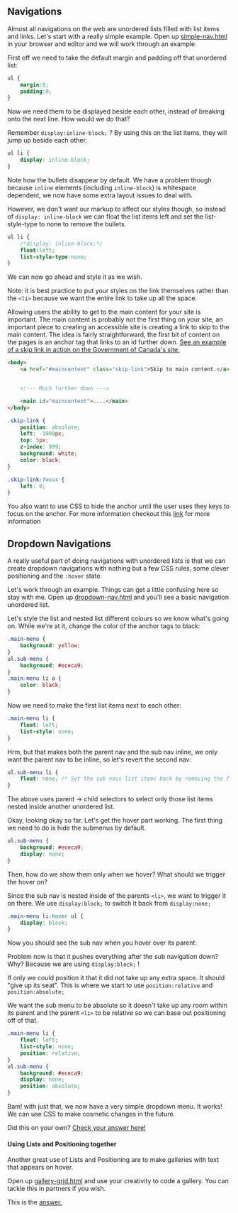 ## Navigations

Almost all navigations on the web are unordered lists filled with list items and links. Let's start with a really simple example. Open up <a href="https://hychalknotes.s3.amazonaws.com/simple-nav.html" download>simple-nav.html</a> in your browser and editor and we will work through an example.

First off we need to take the default margin and padding off that unordered list:

```css
ul {
	margin:0;
	padding:0;
}
```

Now we need them to be displayed beside each other, instead of breaking onto the next line. How would we do that?

Remember `display:inline-block;` ? By using this on the list items, they will jump up beside each other.

```css
ul li {
	display: inline-block;
}
```
Note how the bullets disappear by default. We have a problem though because `inline` elements (including `inline-block`) is whitespace dependent, we now have some extra layout issues to deal with. 

However, we don't want our markup to affect our styles though, so instead of `display: inline-block` we can float the list items left and set the list-style-type to none to remove the bullets.

```css
ul li {
	/*display: inline-block;*/
	float:left;
	list-style-type:none;
}
```

We can now go ahead and style it as we wish.

Note: it is best practice to put your styles on the link themselves rather than the `<li>` because we want the entire link to take up all the space.

<div class="accessibility">
Allowing users the ability to get to the main content for your site is important. The main content is probably not the first thing on your site, an important piece to creating an accessible site is creating a link to skip to the main content. The idea is fairly straightforward, the first bit of content on the pages is an anchor tag that links to an id further down. <a href="https://www.canada.ca/en.html" target="_blank">See an example of a skip link in action on the Government of Canada's site.</a>

```html
<body>
	<a href="#maincontent" class="skip-link">Skip to main content.</a>


	<!--- Much further down --->

	<main id="maincontent">....</main>
</body>
```

```css
.skip-link {
	position: absolute;
	left: -1000px;
	top: 5px;
	z-index: 999;
	background: white;
	color: black;
}

.skip-link:focus {
	left: 0;
}
```
You also want to use CSS to hide the anchor until the user uses they keys to focus on the anchor. For more information checkout this <a href="http://webaim.org/techniques/skipnav/" target="_blank">link</a> for more information
</div>

## Dropdown Navigations

A really useful part of doing navigations with unordered lists is that we can create dropdown navigations with nothing but a few CSS rules, some clever positioning and the `:hover` state.

Let's work through an example. Things can get a little confusing here so stay with me. Open up <a href="https://hychalknotes.s3.amazonaws.com/dropdown-nav.html" download>dropdown-nav.html</a> and you'll see a basic navigation unordered list.

Let's style the list and nested list different colours so we know what's going on. While we're at it, change the color of the anchor tags to black:

```css
.main-menu {
	background: yellow;
}
ul.sub-menu {
	background: #ececa9;
}
.main-menu li a {
	color: black;
}
```

Now we need to make the first list items next to each other:

```css
.main-menu li {
	float: left;
	list-style: none;
}
```

Hrm, but that makes both the parent nav and the sub nav inline, we only want the parent nav to be inline, so let's revert the second nav:

```css
ul.sub-menu li {
	float: none; /* Set the sub navs list items back by removing the float */
}
```
The above uses parent &rarr; child selectors to select only those list items nested inside another unordered list.

Okay, looking okay so far. Let's get the hover part working. The first thing we need to do is hide the submenus by default.

```css
ul.sub-menu {
	background: #ececa9;
	display: none;
}
```

Then, how do we show them only when we hover? What should we trigger the hover on?

Since the sub nav is nested inside of the parents `<li>`, we want to trigger it on there. We use `display:block;` to switch it back from `display:none;`

```css
.main-menu li:hover ul {
	display: block;
}
```

Now you should see the sub nav when you hover over its parent:

Problem now is that it pushes everything after the sub navigation down? Why? Because we are using `display:block;` !

If only we could position it that it did not take up any extra space. It should "give up its seat". This is where we start to use `position:relative` and `position:absolute;`

We want the sub menu to be absolute so it doesn't take up any room within its parent and the parent `<li>` to be relative so we can base out positioning off of that.

```css
.main-menu li {
	float: left;
	list-style: none;
	position: relative;
}
ul.sub-menu {
	background: #ececa9;
	display: none;
	position: absolute;
}
```

Bam! with just that, we now have a very simple dropdown menu. It works! We can use CSS to make cosmetic changes in the future.

Did this on your own? <a href="https://hychalknotes.s3.amazonaws.com/dropdown-navANSWER.html" download>Check your answer here!</a>

#### Using Lists and Positioning together

Another great use of Lists and Positioning are to make galleries with text that appears on hover.

Open up <a href="https://hychalknotes.s3.amazonaws.com/gallery-grid.html" download>gallery-grid.html</a> and use your creativity to code a gallery. You can tackle this in partners if you wish.

This is the <a href="https://hychalknotes.s3.amazonaws.com/gallery-gridANSWER.html" download>answer.</a>